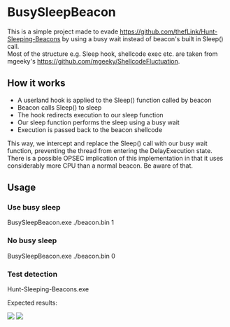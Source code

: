 # BusySleepBeacon

This is a simple project made to evade https://github.com/thefLink/Hunt-Sleeping-Beacons by using a busy wait instead of beacon's built in Sleep() call.  
Most of the structure e.g.  Sleep hook, shellcode exec etc. are taken from mgeeky's https://github.com/mgeeky/ShellcodeFluctuation.

## How it works

- A userland hook is applied to the Sleep() function called by beacon
- Beacon calls Sleep() to sleep
- The hook redirects execution to our sleep function
- Our sleep function performs the sleep using a busy wait
- Execution is passed back to the beacon shellcode

This way, we intercept and replace the Sleep() call with our busy wait function, preventing the thread from entering the DelayExecution state.  
There is a possible OPSEC implication of this implementation in that it uses considerably more CPU than a normal beacon. Be aware of that.

## Usage
### Use busy sleep
BusySleepBeacon.exe ./beacon.bin 1
### No busy sleep
BusySleepBeacon.exe ./beacon.bin 0

### Test detection
Hunt-Sleeping-Beacons.exe

Expected results:

![](https://i.imgur.com/OMgMQMa.png)
![](https://i.imgur.com/fxyvbtL.png)
